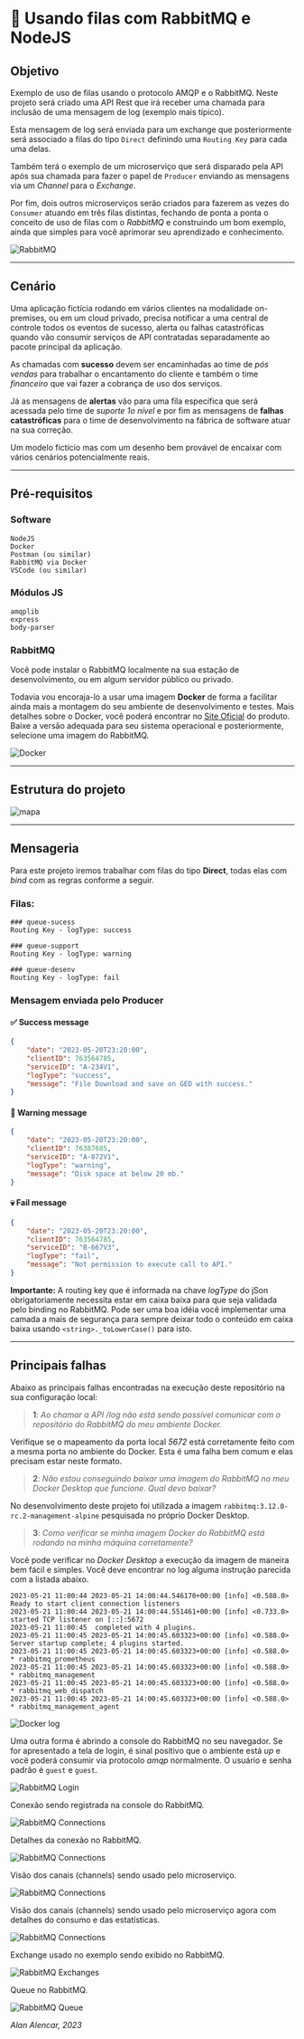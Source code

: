 # 🐰 Usando filas com RabbitMQ e NodeJS

## Objetivo

Exemplo de uso de filas usando o protocolo AMQP e o RabbitMQ. Neste projeto será criado uma API Rest que irá receber uma chamada para inclusão de uma mensagem de log (exemplo mais típico).

Esta mensagem de log será enviada para um exchange que posteriormente será associado a filas do tipo `Direct` definindo uma `Routing Key` para cada uma delas.

Também terá o exemplo de um microserviço que será disparado pela API após sua chamada para fazer o papel de `Producer` enviando as mensagens via um _Channel_ para o _Exchange_.

Por fim, dois outros microserviços serão criados para fazerem as vezes do `Consumer` atuando em três filas distintas, fechando de ponta a ponta o conceito de uso de filas com o _RabbitMQ_ e construindo um bom exemplo, ainda que simples para você aprimorar seu aprendizado e conhecimento.

![RabbitMQ](./assets/rabbitmq-overview.png)

---

## Cenário

Uma aplicação fictícia rodando em vários clientes na modalidade on-premises, ou em um cloud privado, precisa notificar a uma central de controle todos os eventos de sucesso, alerta ou falhas catastróficas quando vão consumir serviços de API contratadas separadamente ao pacote principal da aplicação.

As chamadas com __sucesso__ devem ser encaminhadas ao time de _pós vendas_ para trabalhar o encantamento do cliente e também o time _financeiro_ que vai fazer a cobrança de uso dos serviços.

Já as mensagens de __alertas__ vão para uma fila específica que será acessada pelo time de _suporte 1o nível_ e por fim as mensagens de __falhas catastróficas__ para o time de desenvolvimento na fábrica de software atuar na sua correção.

Um modelo fictício mas com um desenho bem provável de encaixar com vários cenários potencialmente reais.

---

## Pré-requisitos

### Software

    NodeJS
    Docker
    Postman (ou similar)
    RabbitMQ via Docker
    VSCode (ou similar)

### Módulos JS

    amqplib
    express
    body-parser

### RabbitMQ

Você pode instalar o RabbitMQ localmente na sua estação de desenvolvimento, ou em algum servidor público ou privado.

Todavia vou encoraja-lo a usar uma imagem __Docker__ de forma a facilitar ainda mais a montagem do seu ambiente de desenvolvimento e testes. Mais detalhes sobre o Docker, você poderá encontrar no [Site Oficial](https://www.docker.com) do produto. Baixe a versão adequada para seu sistema operacional e posteriormente, selecione uma imagem do RabbitMQ.

![Docker](./assets/docker.png)

---

## Estrutura do projeto

![mapa](./assets/map.png)

---

## Mensageria

Para este projeto iremos trabalhar com filas do tipo __Direct__, todas elas com _bind_ com as regras conforme a seguir.

### Filas:

    ### queue-sucess
    Routing Key - logType: success

    ### queue-support
    Routing Key - logType: warning

    ### queue-desenv
    Routing Key - logType: fail

### Mensagem enviada pelo Producer  

#### ✅ Success message

```json
{
    "date": "2023-05-20T23:20:00",
    "clientID": 763564785,
    "serviceID": "A-234V1",
    "logType": "success",
    "message": "File Download and save on GED with success."
}
```

#### 🚨 Warning message

```json
{
    "date": "2023-05-20T23:20:00",
    "clientID": 76387685,
    "serviceID": "A-872V1",
    "logType": "warning",
    "message": "Disk space at below 20 mb."
}
```

#### 💀 Fail message

```json
{
    "date": "2023-05-20T23:20:00",
    "clientID": 763564785,
    "serviceID": "B-667V3",
    "logType": "fail",
    "message": "Not permission to execute call to API."
}
```
__Importante:__ A routing key que é informada na chave _logType_ do jSon obrigatoriamente necessita estar em caixa baixa para que seja validada pelo binding no RabbitMQ. Pode ser uma boa idéia você implementar uma camada a mais de segurança para sempre deixar todo o conteúdo em caixa baixa usando `<string>._toLowerCase()` para isto.

---

## Principais falhas

Abaixo as principais falhas encontradas na execução deste repositório na sua configuração local:

>__1__: _Ao chamar a API /log não está sendo possível comunicar com o repositório do RabbitMQ do meu ambiente Docker._

Verifique se o mapeamento da porta local _5672_ está corretamente feito com a mesma porta no ambiente do Docker. Esta é uma falha bem comum e elas precisam estar neste formato.

>__2__: _Não estou conseguindo baixar uma imagem do RabbitMQ no meu Docker Desktop que funcione. Qual devo baixar?_

No desenvolvimento deste projeto foi utilizada a imagem `rabbitmq:3.12.0-rc.2-management-alpine` pesquisada no próprio Docker Desktop.

>__3__: _Como verificar se minha imagem Docker do RabbitMQ está rodando na minha máquina corretamente?_

Você pode verificar no _Docker Desktop_ a execução da imagem de maneira bem fácil e simples. Você deve encontrar no log alguma instrução parecida com a listada abaixo.

```shell
2023-05-21 11:00:44 2023-05-21 14:00:44.546170+00:00 [info] <0.588.0> Ready to start client connection listeners
2023-05-21 11:00:44 2023-05-21 14:00:44.551461+00:00 [info] <0.733.0> started TCP listener on [::]:5672
2023-05-21 11:00:45  completed with 4 plugins.
2023-05-21 11:00:45 2023-05-21 14:00:45.603323+00:00 [info] <0.588.0> Server startup complete; 4 plugins started.
2023-05-21 11:00:45 2023-05-21 14:00:45.603323+00:00 [info] <0.588.0>  * rabbitmq_prometheus
2023-05-21 11:00:45 2023-05-21 14:00:45.603323+00:00 [info] <0.588.0>  * rabbitmq_management
2023-05-21 11:00:45 2023-05-21 14:00:45.603323+00:00 [info] <0.588.0>  * rabbitmq_web_dispatch
2023-05-21 11:00:45 2023-05-21 14:00:45.603323+00:00 [info] <0.588.0>  * rabbitmq_management_agent
```
![Docker log](./assets/docker-log.png)

Uma outra forma é abrindo a console do RabbitMQ no seu navegador. Se for apresentado a tela de login, é sinal positivo que o ambiente está _up_ e vocë poderá consumir via protocolo _amqp_ normalmente. O usuário e senha padrão é `guest` e `guest`.

![RabbitMQ Login](./assets/rabbitmq-login.png)

Conexão sendo registrada na console do RabbitMQ.

![RabbitMQ Connections](./assets/rabbitmq-connections.png)

Detalhes da conexão no RabbitMQ.

![RabbitMQ Connections](./assets/rabbitmq-connections-view.png)

Visão dos canais (channels) sendo usado pelo microserviço.

![RabbitMQ Connections](./assets/rabbitmq-channels.png)

Visão dos canais (channels) sendo usado pelo microserviço agora com detalhes do consumo e das estatísticas.

![RabbitMQ Connections](./assets/rabbitmq-channels-view.png)

Exchange usado no exemplo sendo exibido no RabbitMQ.

![RabbitMQ Exchanges](./assets/rabbitmq-exchange.png)

Queue no RabbitMQ.

![RabbitMQ Queue](./assets/rabbitmq-queue.png)

_Alan Alencar, 2023_
